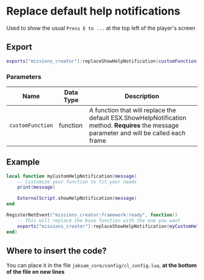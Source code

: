 # Replace default help notifications

Used to show the usual `Press E to ...` at the top left of the player's screen

## Export

```lua
exports["missions_creator"]:replaceShowHelpNotification(customFunction)
```

### Parameters

| Name             | Data Type | Description                                                                                                                                |
| ---------------- | --------- | ------------------------------------------------------------------------------------------------------------------------------------------ |
| `customFunction` | function  | A function that will replace the default ESX.ShowHelpNotification method. **Requires** the message parameter and will be called each frame |

## Example

```lua
local function myCustomHelpNotification(message)
    -- Customize your function to fit your needs
    print(message)

    ExternalScript.showHelpNotification(message)
end

RegisterNetEvent("missions_creator:framework:ready", function() 
    -- This will replace the base function with the one you want
    exports["missions_creator"]:replaceShowHelpNotification(myCustomHelpNotification)
end)
```

## Where to insert the code?

You can place it in the file `jaksam_core/config/cl_config.lua`, **at the bottom of the file on new lines**
